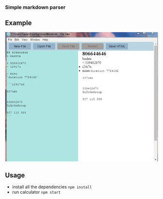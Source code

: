 ### Simple markdown parser


## Example

![](../screenshots/parser.png)
## Usage
- install all the dependencies  `npm install`
- run calculator                `npm start`
